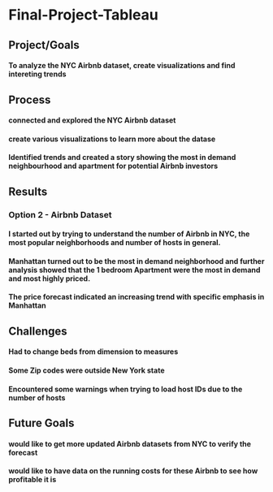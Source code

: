 # Final-Project-Tableau

## Project/Goals
#### To analyze the NYC Airbnb dataset, create visualizations and find intereting trends

## Process
#### connected and explored the NYC Airbnb dataset
#### create various visualizations to learn more about the datase
#### Identified trends and created a story showing the most in demand neighbourhood and apartment for potential Airbnb investors 

## Results
### Option 2 - Airbnb Dataset
#### I started out by trying to understand the number of Airbnb in NYC, the most popular neighborhoods and number of hosts in general.
#### Manhattan turned out to be the most in demand neighborhood and further analysis showed that the 1 bedroom Apartment were the most in demand and most highly priced.
#### The price forecast indicated an increasing trend with specific emphasis in Manhattan  

## Challenges 
#### Had to change beds from dimension to measures 
#### Some Zip codes were outside New York state
#### Encountered some warnings when trying to load host IDs due to the number of hosts

## Future Goals
#### would like to get more updated Airbnb datasets from NYC to verify the forecast
#### would like to have data on the running costs for these Airbnb to see how profitable it is

